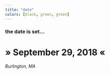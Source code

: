 ```yaml
---
title: "date"
colors: [black, green, green]
---
```


### the date is set...

# <span style='color: {{ site.colors.white }}'>»</span> September 29, 2018 <span style='color: {{ site.colors.white }}'>«</span> 

###### Burlington, MA

